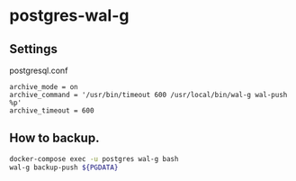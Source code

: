 # postgres-wal-g

## Settings

postgresql.conf

```
archive_mode = on
archive_command = '/usr/bin/timeout 600 /usr/local/bin/wal-g wal-push %p'
archive_timeout = 600
```

## How to backup.

```sh
docker-compose exec -u postgres wal-g bash
wal-g backup-push ${PGDATA}
```
